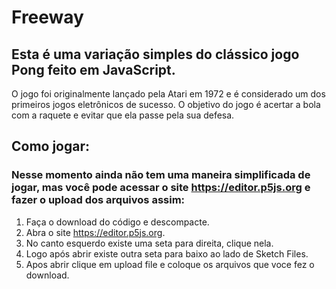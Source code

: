 # Freeway
## Esta é uma variação simples do clássico jogo Pong feito em JavaScript.
O jogo foi originalmente lançado pela Atari em 1972 e é considerado um dos primeiros jogos eletrônicos de sucesso.
O objetivo do jogo é acertar a bola com a raquete e evitar que ela passe pela sua defesa. 

## Como jogar:

### Nesse momento ainda não tem uma maneira simplificada de jogar, mas você pode acessar o site https://editor.p5js.org e fazer o upload dos arquivos assim:

1. Faça o download do código e descompacte.
2. Abra o site https://editor.p5js.org.
3. No canto esquerdo existe uma seta para direita, clique nela.
4. Logo após abrir existe outra seta para baixo ao lado de Sketch Files.
5. Apos abrir clique em upload file e coloque os arquivos que voce fez o download.
